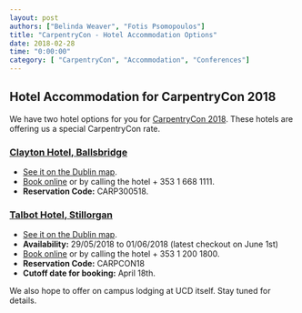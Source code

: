 ```yaml
---
layout: post
authors: ["Belinda Weaver", "Fotis Psomopoulos"]
title: "CarpentryCon - Hotel Accommodation Options"
date: 2018-02-28
time: "0:00:00"
category: [ "CarpentryCon", "Accommodation", "Conferences"]
---
```


## Hotel Accommodation for CarpentryCon 2018

We have two hotel options for you for [CarpentryCon 2018](http://www.carpentrycon.org/). These hotels are offering us a special CarpentryCon rate.

### [Clayton Hotel, Ballsbridge](https://www.claytonhotelballsbridge.com)

- [See it on the Dublin map](https://www.google.com.au/maps/place/Clayton+Hotel+Ballsbridge/@53.3256826,-6.2271519,17z/data=!3m1!4b1!4m5!3m4!1s0x48670ec57aa7b09d:0x7965235d57af13f!8m2!3d53.3256826!4d-6.2249632?hl=en).
- [Book online](https://www.claytonhotelballsbridge.com) or by calling the hotel + 353 1 668 1111.
- **Reservation Code:** CARP300518.


### [Talbot Hotel, Stillorgan](https://www.talbothotelstillorgan.com/)

- [See it on the Dublin map](https://www.google.com.au/maps/place/Talbot+Hotel+Stillorgan/@53.295023,-6.2049937,17z/data=!3m1!4b1!4m5!3m4!1s0x4867092024661d75:0x2914e1ed82d43bf8!8m2!3d53.295023!4d-6.202805?hl=en).
- **Availability:** 29/05/2018 to 01/06/2018 (latest checkout on June 1st)
- [Book online](https://www.talbothotelstillorgan.com/) or by calling the hotel + 353 1 200 1800.
- **Reservation Code:** CARPCON18
- **Cutoff date for booking:** April 18th.

We also hope to offer on campus lodging at UCD itself. Stay tuned for details.
